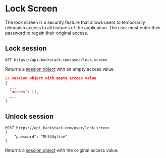 # Lock Screen

The lock screen is a security feature that allows users to temporarily relinquish access to all features of the application. The user must enter their password to regain their original access.


## Lock session

```http request
GET https://api.backstack.com/user/lock-screen
```

Returns a [session object](../app/session.md) with an empty access value.


```json
// session object with empty access value
{
  ...
  "access": [],
  ...
}
```


## Unlock session

```http request
POST https://api.backstack.com/user/lock-screen
{
    "password": "Mh344q!ioe"
}
```

Returns a [session object](../app/session.md) with the original access value.